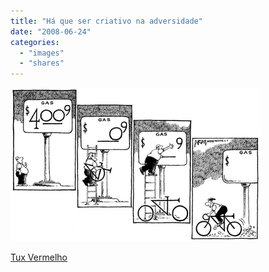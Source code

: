 ```yaml
---
title: "Há que ser criativo na adversidade"
date: "2008-06-24"
categories: 
  - "images"
  - "shares"
---
```


![](images/4wnP83SaFam1cw9bjrGgVZzG_400.png)

[Tux Vermelho](http://tuxvermelho.blogspot.com/2008/06/h-que-ser-criativo-na-adversidade.html)
